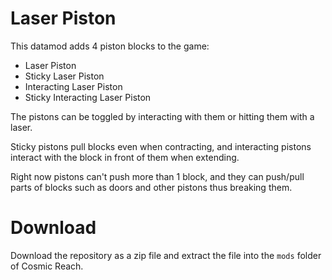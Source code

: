 # Laser Piston
This datamod adds 4 piston blocks to the game:
- Laser Piston
- Sticky Laser Piston
- Interacting Laser Piston
- Sticky Interacting Laser Piston

The pistons can be toggled by interacting with them or hitting them with a laser.

Sticky pistons pull blocks even when contracting, and interacting pistons interact with the block in front of them when extending.

Right now pistons can't push more than 1 block, and they can push/pull parts of blocks such as doors and other pistons thus breaking them.

# Download
Download the repository as a zip file and extract the file into the ``mods`` folder of Cosmic Reach.
